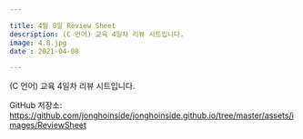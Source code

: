 ```yaml
---

title: 4월 8일 Review Sheet
description: (C 언어) 교육 4일차 리뷰 시트입니다.
image: 4.8.jpg
date : 2021-04-08

---
```


(C 언어) 교육 4일차 리뷰 시트입니다.

GitHub 저장소: <https://github.com/jonghoinside/jonghoinside.github.io/tree/master/assets/images/ReviewSheet>

